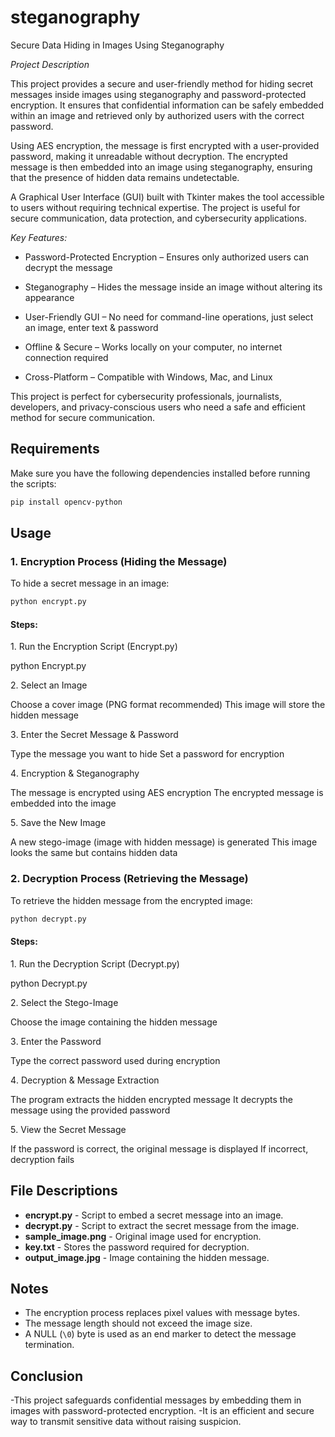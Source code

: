 # steganography

 Secure Data Hiding in Images Using Steganography


*Project Description*

This project provides a secure and user-friendly method for hiding secret messages inside images using steganography and password-protected encryption. It ensures that confidential information can be safely embedded within an image and retrieved only by authorized users with the correct password.

Using AES encryption, the message is first encrypted with a user-provided password, making it unreadable without decryption. The encrypted message is then embedded into an image using steganography, ensuring that the presence of hidden data remains undetectable.

A Graphical User Interface (GUI) built with Tkinter makes the tool accessible to users without requiring technical expertise. The project is useful for secure communication, data protection, and cybersecurity applications.

*Key Features:*

- Password-Protected Encryption – Ensures only authorized users can decrypt the message

- Steganography – Hides the message inside an image without altering its appearance

- User-Friendly GUI – No need for command-line operations, just select an image, enter text & password

- Offline & Secure – Works locally on your computer, no internet connection required

- Cross-Platform – Compatible with Windows, Mac, and Linux

This project is perfect for cybersecurity professionals, journalists, developers, and privacy-conscious users who need a safe and efficient method for secure communication. 

## Requirements

Make sure you have the following dependencies installed before running the scripts:

```sh
pip install opencv-python
```

## Usage

### 1. Encryption Process (Hiding the Message)

To hide a secret message in an image:

```sh
python encrypt.py
```

#### Steps:

1️. Run the Encryption Script (Encrypt.py)

python Encrypt.py

2️. Select an Image

Choose a cover image (PNG format recommended)
This image will store the hidden message

3️. Enter the Secret Message & Password

Type the message you want to hide
Set a password for encryption

4️. Encryption & Steganography

The message is encrypted using AES encryption
The encrypted message is embedded into the image

5️. Save the New Image

A new stego-image (image with hidden message) is generated
This image looks the same but contains hidden data


### 2.  Decryption Process (Retrieving the Message)

To retrieve the hidden message from the encrypted image:

```sh
python decrypt.py
```

#### Steps:

1️. Run the Decryption Script (Decrypt.py)

python Decrypt.py

2️. Select the Stego-Image

Choose the image containing the hidden message

3️. Enter the Password

Type the correct password used during encryption

4️. Decryption & Message Extraction

The program extracts the hidden encrypted message
It decrypts the message using the provided password

5️. View the Secret Message

If the password is correct, the original message is displayed
If incorrect, decryption fails

## File Descriptions

- **encrypt.py** - Script to embed a secret message into an image.
- **decrypt.py** - Script to extract the secret message from the image.
- **sample_image.png** - Original image used for encryption.
- **key.txt** - Stores the password required for decryption.
- **output_image.jpg** - Image containing the hidden message.



## Notes

- The encryption process replaces pixel values with message bytes.
- The message length should not exceed the image size.
- A NULL (`\0`) byte is used as an end marker to detect the message termination.


## Conclusion

-This project safeguards confidential messages by embedding them in images with password-protected encryption. 
-It is an efficient and secure way to transmit sensitive data without raising suspicion.

